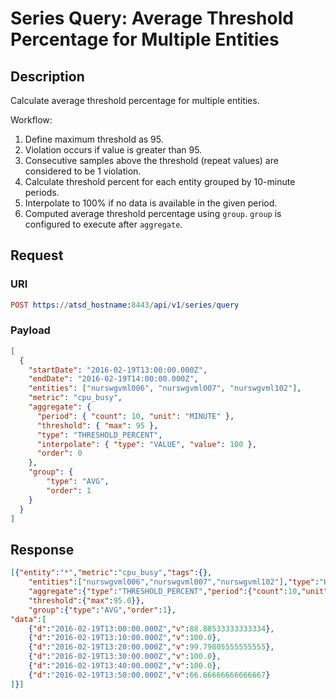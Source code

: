 # Series Query: Average Threshold Percentage for Multiple Entities

## Description

Calculate average threshold percentage for multiple entities.

Workflow:

1. Define maximum threshold as 95. 
2. Violation occurs if value is greater than 95. 
3. Consecutive samples above the threshold (repeat values) are considered to be 1 violation.
4. Calculate threshold percent for each entity grouped by 10-minute periods. 
5. Interpolate to 100% if no data is available in the given period.
6. Computed average threshold percentage using `group`. `group` is configured to execute after `aggregate`.

## Request

### URI

```elm
POST https://atsd_hostname:8443/api/v1/series/query
```

### Payload

```json
[
  {
    "startDate": "2016-02-19T13:00:00.000Z",
    "endDate": "2016-02-19T14:00:00.000Z",
    "entities": ["nurswgvml006", "nurswgvml007", "nurswgvml102"],
    "metric": "cpu_busy",
    "aggregate": {
      "period": { "count": 10, "unit": "MINUTE" },
      "threshold": { "max": 95 },
      "type": "THRESHOLD_PERCENT",
      "interpolate": { "type": "VALUE", "value": 100 },
      "order": 0
    },
    "group": {
    	"type": "AVG",
        "order": 1
  	}
  }
]
```

## Response

```json
[{"entity":"*","metric":"cpu_busy","tags":{},
	"entities":["nurswgvml006","nurswgvml007","nurswgvml102"],"type":"HISTORY",
	"aggregate":{"type":"THRESHOLD_PERCENT","period":{"count":10,"unit":"MINUTE","align":"CALENDAR"},
	"threshold":{"max":95.0}},
	"group":{"type":"AVG","order":1},
"data":[
	{"d":"2016-02-19T13:00:00.000Z","v":88.88533333333334},
	{"d":"2016-02-19T13:10:00.000Z","v":100.0},
	{"d":"2016-02-19T13:20:00.000Z","v":99.79805555555555},
	{"d":"2016-02-19T13:30:00.000Z","v":100.0},
	{"d":"2016-02-19T13:40:00.000Z","v":100.0},
	{"d":"2016-02-19T13:50:00.000Z","v":66.66666666666667}
]}]
```
